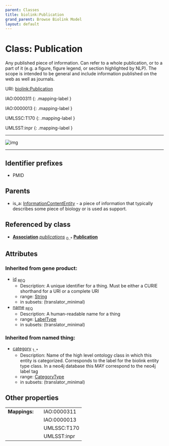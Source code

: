 ```yaml
---
parent: Classes
title: biolink:Publication
grand_parent: Browse Biolink Model
layout: default
---
```


# Class: Publication


Any published piece of information. Can refer to a whole publication, or to a part of it (e.g. a figure, figure legend, or section highlighted by NLP). The scope is intended to be general and include information published on the web as well as journals.

URI: [biolink:Publication](https://w3id.org/biolink/vocab/Publication)

IAO:0000311
{: .mapping-label }

IAO:0000013
{: .mapping-label }

UMLSSC:T170
{: .mapping-label }

UMLSST:inpr
{: .mapping-label }


---

![img](http://yuml.me/diagram/nofunky;dir:TB/class/[Association]-%20publications%200..%2A%3E[Publication%7Cid(i):string;name(i):label_type;category(i):category_type%20%2B],[InformationContentEntity]%5E-[Publication],[InformationContentEntity],[Association])

---


## Identifier prefixes

 * PMID

## Parents

 *  is_a: [InformationContentEntity](InformationContentEntity.md) - a piece of information that typically describes some piece of biology or is used as support.

## Referenced by class

 *  **[Association](Association.md)** *[publications](publications.md)*  <sub>0..*</sub>  **[Publication](Publication.md)**

## Attributes


### Inherited from gene product:

 * [id](id.md)  <sub>REQ</sub>
    * Description: A unique identifier for a thing. Must be either a CURIE shorthand for a URI or a complete URI
    * range: [String](types/String.md)
    * in subsets: (translator_minimal)
 * [name](name.md)  <sub>REQ</sub>
    * Description: A human-readable name for a thing
    * range: [LabelType](types/LabelType.md)
    * in subsets: (translator_minimal)

### Inherited from named thing:

 * [category](category.md)  <sub>1..*</sub>
    * Description: Name of the high level ontology class in which this entity is categorized. Corresponds to the label for the biolink entity type class. In a neo4j database this MAY correspond to the neo4j label tag
    * range: [CategoryType](types/CategoryType.md)
    * in subsets: (translator_minimal)

## Other properties

|  |  |  |
| --- | --- | --- |
| **Mappings:** | | IAO:0000311 |
|  | | IAO:0000013 |
|  | | UMLSSC:T170 |
|  | | UMLSST:inpr |

